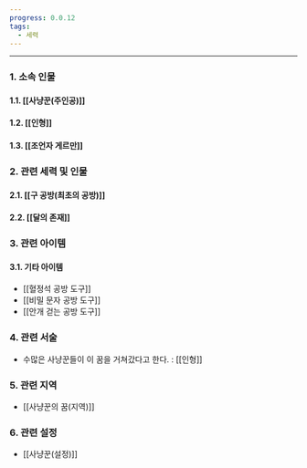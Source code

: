 ```yaml
---
progress: 0.0.12
tags:
  - 세력
---
```

---
### 1. 소속 인물
#### 1.1. [[사냥꾼(주인공)]]
#### 1.2. [[인형]]
#### 1.3. [[조언자 게르만]]

### 2. 관련 세력 및 인물
#### 2.1. [[구 공방(최초의 공방)]]
#### 2.2. [[달의 존재]]

### 3. 관련 아이템
#### 3.1. 기타 아이템
- [[혈정석 공방 도구]]
- [[비밀 문자 공방 도구]]
- [[안개 걷는 공방 도구]]
### 4. 관련 서술
- 수많은 사냥꾼들이 이 꿈을 거쳐갔다고 한다. : [[인형]]
### 5. 관련 지역
- [[사냥꾼의 꿈(지역)]]

### 6. 관련 설정
- [[사냥꾼(설정)]]